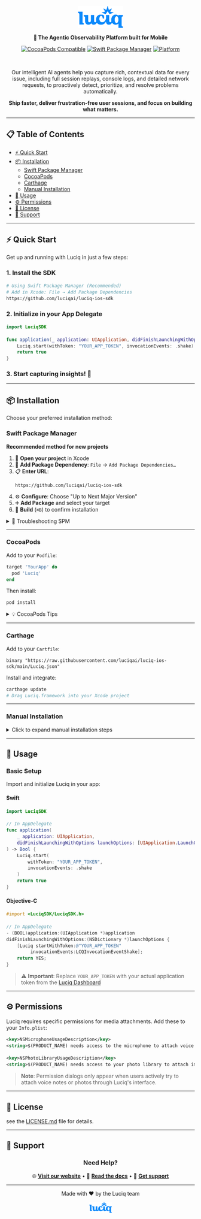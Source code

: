 <div align="center">
  <img src=".github/assets/luciq-logo.png" alt="Luciq" width="120" />
    
  <p><strong>🚀 The Agentic Observability Platform built for Mobile</strong></p>
  
  [![CocoaPods Compatible](https://img.shields.io/cocoapods/v/Luciq.svg?style=for-the-badge&color=blue)](https://cocoapods.org/pods/Luciq)
  [![Swift Package Manager](https://img.shields.io/badge/Swift%20Package%20Manager-compatible-brightgreen.svg?style=for-the-badge)](https://github.com/apple/swift-package-manager)
  [![Platform](https://img.shields.io/badge/platform-iOS-lightgrey.svg?style=for-the-badge)](https://developer.apple.com/ios/)
  
  <br />
  
  Our intelligent AI agents help you capture rich, contextual data for every issue, including full session replays, console logs, and detailed network requests, to proactively detect, prioritize, and resolve problems automatically.
  
  <strong>Ship faster, deliver frustration-free user sessions, and focus on building what matters.</strong>  
</div>

---

## 📋 Table of Contents

- [⚡ Quick Start](#-quick-start)
- [📦 Installation](#-installation)
  - [Swift Package Manager](#swift-package-manager)
  - [CocoaPods](#cocoapods)
  - [Carthage](#carthage)
  - [Manual Installation](#manual-installation)
- [🔧 Usage](#-usage)
- [⚙️ Permissions](#️-permissions)
- [📜 License](#-license)
- [💬 Support](#-support)

---

## ⚡ Quick Start

Get up and running with Luciq in just a few steps:

### 1. Install the SDK
```bash
# Using Swift Package Manager (Recommended)
# Add in Xcode: File → Add Package Dependencies
https://github.com/luciqai/luciq-ios-sdk
```

### 2. Initialize in your App Delegate
```swift
import LuciqSDK

func application(_ application: UIApplication, didFinishLaunchingWithOptions launchOptions: [UIApplication.LaunchOptionsKey: Any]?) -> Bool {
    Luciq.start(withToken: "YOUR_APP_TOKEN", invocationEvents: .shake)
    return true
}
```

### 3. Start capturing insights! 🎉

---

## 📦 Installation

Choose your preferred installation method:

### Swift Package Manager

**Recommended method for new projects**

1. 📂 **Open your project** in Xcode
2. 🔗 **Add Package Dependency**: `File` → `Add Package Dependencies…`
3. 📋 **Enter URL**:
   ```
   https://github.com/luciqai/luciq-ios-sdk
   ```
4. ⚙️ **Configure**: Choose "Up to Next Major Version"
5. ➕ **Add Package** and select your target
6. 🔨 **Build** (`⌘B`) to confirm installation

<details>
<summary>🔧 Troubleshooting SPM</summary>

**Package Resolution Issues?**
- `File` → `Packages` → `Reset Package Caches`
- `File` → `Packages` → `Resolve Package Versions`

**Verify Installation:**
Check `Project Settings` → `Your Target` → `General` → `Frameworks, Libraries, and Embedded Content`

</details>

---

### CocoaPods

Add to your `Podfile`:

```ruby
target 'YourApp' do
  pod 'Luciq'
end
```

Then install:
```bash
pod install
```

<details>
<summary>💡 CocoaPods Tips</summary>

- Make sure you have the latest CocoaPods version: `gem install cocoapods`
- If you encounter issues, try `pod repo update` first
- Use `pod install --repo-update` for a fresh installation

</details>

---

### Carthage

Add to your `Cartfile`:

```
binary "https://raw.githubusercontent.com/luciqai/luciq-ios-sdk/main/Luciq.json"
```

Install and integrate:
```bash
carthage update
# Drag Luciq.framework into your Xcode project
```

---

### Manual Installation

<details>
<summary>Click to expand manual installation steps</summary>

### Step-by-Step Guide

1. **📥 Download SDK**
   - Visit [Latest Release](https://github.com/luciqai/luciq-ios-sdk/releases/latest)
   - Download `LuciqSDK-XCFramework.zip`

2. **📂 Extract & Add to Project**
   - Unzip the downloaded file
   - Open your Xcode project
   - Navigate to your app target's **General** tab
   - Under **Frameworks, Libraries, and Embedded Content**, click `+`
   - Select **Add Files** and choose `LuciqSDK.xcframework`

3. **⚙️ Configure Embedding**
   - Set **Embed** option to `Embed & Sign`

4. **✅ Verify Installation**
   - Build your project (`⌘B`) to confirm successful integration

</details>

---

## 🔧 Usage

### Basic Setup

Import and initialize Luciq in your app:

#### Swift

```swift
import LuciqSDK

// In AppDelegate
func application(
    _ application: UIApplication,
    didFinishLaunchingWithOptions launchOptions: [UIApplication.LaunchOptionsKey: Any]?
) -> Bool {
    Luciq.start(
        withToken: "YOUR_APP_TOKEN", 
        invocationEvents: .shake
    )
    return true
}
```

#### Objective-C

```objective-c
#import <LuciqSDK/LuciqSDK.h>

// In AppDelegate
- (BOOL)application:(UIApplication *)application 
didFinishLaunchingWithOptions:(NSDictionary *)launchOptions {
    [Luciq startWithToken:@"YOUR_APP_TOKEN" 
         invocationEvents:LCQInvocationEventShake];
    return YES;
}
```

> ⚠️ **Important**: Replace `YOUR_APP_TOKEN` with your actual application token from the [Luciq Dashboard](https://dashboard.luciq.ai)

---

## ⚙️ Permissions

Luciq requires specific permissions for media attachments. Add these to your `Info.plist`:

```xml
<key>NSMicrophoneUsageDescription</key>
<string>$(PRODUCT_NAME) needs access to the microphone to attach voice notes to feedback reports.</string>

<key>NSPhotoLibraryUsageDescription</key>
<string>$(PRODUCT_NAME) needs access to your photo library to attach images to feedback reports.</string>
```

> **Note**: Permission dialogs only appear when users actively try to attach voice notes or photos through Luciq's interface.

---

## 📜 License

see the [LICENSE.md](LICENSE.md) file for details.

---

## 💬 Support

<div align="center">

### Need Help?

🌐 **[Visit our website](https://luciq.ai)** • 📖 **[Read the docs](https://docs.luciq.ai/docs/ios-overview)** • 💬 **[Get support](https://luciq.ai/support)**

---

<p>Made with ❤️ by the Luciq team</p>

<img src=".github/assets/luciq-logo.png" alt="Luciq" width="60" />

</div>